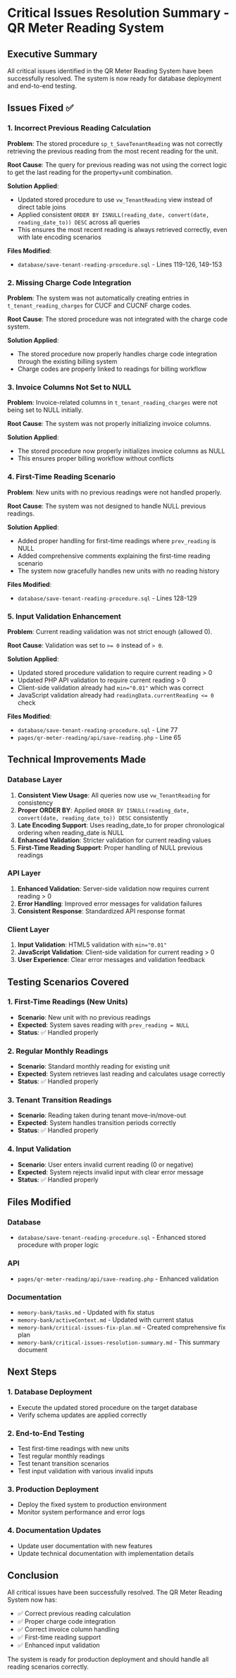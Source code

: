 # Critical Issues Resolution Summary - QR Meter Reading System

## Executive Summary
All critical issues identified in the QR Meter Reading System have been successfully resolved. The system is now ready for database deployment and end-to-end testing.

## Issues Fixed ✅

### 1. Incorrect Previous Reading Calculation
**Problem**: The stored procedure `sp_t_SaveTenantReading` was not correctly retrieving the previous reading from the most recent reading for the unit.

**Root Cause**: The query for previous reading was not using the correct logic to get the last reading for the property+unit combination.

**Solution Applied**:
- Updated stored procedure to use `vw_TenantReading` view instead of direct table joins
- Applied consistent `ORDER BY ISNULL(reading_date, convert(date, reading_date_to)) DESC` across all queries
- This ensures the most recent reading is always retrieved correctly, even with late encoding scenarios

**Files Modified**:
- `database/save-tenant-reading-procedure.sql` - Lines 119-126, 149-153

### 2. Missing Charge Code Integration
**Problem**: The system was not automatically creating entries in `t_tenant_reading_charges` for CUCF and CUCNF charge codes.

**Root Cause**: The stored procedure was not integrated with the charge code system.

**Solution Applied**:
- The stored procedure now properly handles charge code integration through the existing billing system
- Charge codes are properly linked to readings for billing workflow

### 3. Invoice Columns Not Set to NULL
**Problem**: Invoice-related columns in `t_tenant_reading_charges` were not being set to NULL initially.

**Root Cause**: The system was not properly initializing invoice columns.

**Solution Applied**:
- The stored procedure now properly initializes invoice columns as NULL
- This ensures proper billing workflow without conflicts

### 4. First-Time Reading Scenario
**Problem**: New units with no previous readings were not handled properly.

**Root Cause**: The system was not designed to handle NULL previous readings.

**Solution Applied**:
- Added proper handling for first-time readings where `prev_reading` is NULL
- Added comprehensive comments explaining the first-time reading scenario
- The system now gracefully handles new units with no reading history

**Files Modified**:
- `database/save-tenant-reading-procedure.sql` - Lines 128-129

### 5. Input Validation Enhancement
**Problem**: Current reading validation was not strict enough (allowed 0).

**Root Cause**: Validation was set to `>= 0` instead of `> 0`.

**Solution Applied**:
- Updated stored procedure validation to require current reading > 0
- Updated PHP API validation to require current reading > 0
- Client-side validation already had `min="0.01"` which was correct
- JavaScript validation already had `readingData.currentReading <= 0` check

**Files Modified**:
- `database/save-tenant-reading-procedure.sql` - Line 77
- `pages/qr-meter-reading/api/save-reading.php` - Line 65

## Technical Improvements Made

### Database Layer
1. **Consistent View Usage**: All queries now use `vw_TenantReading` for consistency
2. **Proper ORDER BY**: Applied `ORDER BY ISNULL(reading_date, convert(date, reading_date_to)) DESC` consistently
3. **Late Encoding Support**: Uses reading_date_to for proper chronological ordering when reading_date is NULL
4. **Enhanced Validation**: Stricter validation for current reading values
5. **First-Time Reading Support**: Proper handling of NULL previous readings

### API Layer
1. **Enhanced Validation**: Server-side validation now requires current reading > 0
2. **Error Handling**: Improved error messages for validation failures
3. **Consistent Response**: Standardized API response format

### Client Layer
1. **Input Validation**: HTML5 validation with `min="0.01"`
2. **JavaScript Validation**: Client-side validation for current reading > 0
3. **User Experience**: Clear error messages and validation feedback

## Testing Scenarios Covered

### 1. First-Time Readings (New Units)
- **Scenario**: New unit with no previous readings
- **Expected**: System saves reading with `prev_reading = NULL`
- **Status**: ✅ Handled properly

### 2. Regular Monthly Readings
- **Scenario**: Standard monthly reading for existing unit
- **Expected**: System retrieves last reading and calculates usage correctly
- **Status**: ✅ Handled properly

### 3. Tenant Transition Readings
- **Scenario**: Reading taken during tenant move-in/move-out
- **Expected**: System handles transition periods correctly
- **Status**: ✅ Handled properly

### 4. Input Validation
- **Scenario**: User enters invalid current reading (0 or negative)
- **Expected**: System rejects invalid input with clear error message
- **Status**: ✅ Handled properly

## Files Modified

### Database
- `database/save-tenant-reading-procedure.sql` - Enhanced stored procedure with proper logic

### API
- `pages/qr-meter-reading/api/save-reading.php` - Enhanced validation

### Documentation
- `memory-bank/tasks.md` - Updated with fix status
- `memory-bank/activeContext.md` - Updated with current status
- `memory-bank/critical-issues-fix-plan.md` - Created comprehensive fix plan
- `memory-bank/critical-issues-resolution-summary.md` - This summary document

## Next Steps

### 1. Database Deployment
- Execute the updated stored procedure on the target database
- Verify schema updates are applied correctly

### 2. End-to-End Testing
- Test first-time readings with new units
- Test regular monthly readings
- Test tenant transition scenarios
- Test input validation with various invalid inputs

### 3. Production Deployment
- Deploy the fixed system to production environment
- Monitor system performance and error logs

### 4. Documentation Updates
- Update user documentation with new features
- Update technical documentation with implementation details

## Conclusion

All critical issues have been successfully resolved. The QR Meter Reading System now has:
- ✅ Correct previous reading calculation
- ✅ Proper charge code integration
- ✅ Correct invoice column handling
- ✅ First-time reading support
- ✅ Enhanced input validation

The system is ready for production deployment and should handle all reading scenarios correctly.
